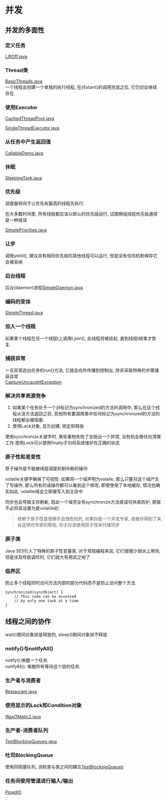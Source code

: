 # 并发
## 并发的多面性
### 定义任务
[LiftOff.java](./LiftOff.java)  
### Thread类
[BasicThreads.java](./BasicThreads.java)  
一个线程会创建一个单独的执行线程, 在对start()的调用完成之后, 它仍旧会继续存在.  
### 使用Executor
[CachedThreadPool.java](./CachedThreadPool.java)  

[SingleThreadExecutor.java](./SingleThreadExecutor.java)

### 从任务中产生返回值
[CallableDemo.java](./CallableDemo.java)

### 休眠
[SleepingTask.java](./SleepingTask.java)

### 优先级
调度器倾向于让优先权最高的线程先执行  

在大多数时间里, 所有线程都应该以默认的优先级运行, 试图擦组线程优先级通常是一种错误  

[SimplePriorities.java](./SimplePriorities.java)  

### 让步
调用yield(), 建议具有相同优先级的其他线程可以运行, 但是没有任何机制保存它会被采纳  

### 后台线程
后台(daemon)进程[SimpleDaemon.java](./SimpleDaemons.java)

### 编码的变体
[SimpleThread.java](./SimpleThread.java)

### 加入一个线程
如果某个线程在另一个线程t上调用t.join(), 此线程将被挂起, 直到线程t结束才恢复.  

### 捕获异常
一旦异常逃出任务的run()方法, 它就会向外传播到控制台, 除非采取特殊的步骤捕获异常  
[CaptureUncaughtException](./CaptureUncaughtException.java)
### 解决共享资源竞争
1. 如果某个任务处于一个对标记为synchronized的方法的调用中, 那么在这个线程从该方法返回之前, 其他所有要调用类中任何标记为synchronized的方法的线程都会被阻塞.  
2. 使用Lock对象, 显示创建, 锁定和释放

使用synchronize关键字时, 某些事物失败了会抛出一个异常, 没有机会做任何清理工作.使用Lock可以使用finally子句将系统维护在正确的状态  

### 原子性和易变性
原子操作是不能被线程调度机制中断的操作  

volatile关键字确保了可视性: 如果将一个域声明为volaile, 那么只要对这个域产生了写操作, 那么所有的读操作都可以看到这个修改, 即使使用了本地缓存, 情况也确实如此, volatile域会立即被写入到主存中   

同步也会导致主存刷新, 因此一个域完全有synchronize方法或语句块来防护, 那就不必将其设置为是volatile的  

> 依赖于原子性是很棘手且很危险的, 如果你是一个并发专家, 或者你得到了来自这样的专家的帮助, 你才应该使用原子性来代替同步

### 原子类
Java SE5引入了特殊的原子性变量类, 对于常规编程来说, 它们很搜少胡派上用场, 但是涉及性能调优时, 它们就大有用武之地了

### 临界区
防止多个线程同时访问方法内部的部分代码而不是防止访问整个方法  

```
synchronized(syncObject) {
    // This code can be accessed
    // by only one task at a time
}
```

## 线程之间的协作
wait()期间对象锁是释放的, sleep()期间对象锁不释放  

### notify()与notifyAll()
notify():唤醒一个任务.   
notifyAll(): 唤醒所有等待这个锁的任务.  

### 生产者与消费者
[Restaurant.java](./Restaurant.java)

### 使用显示的Lock和Condition对象
[WaxOMatic2.java](./WaxOMatic2.java)

### 生产者-消费者队列
[TestBlockingQueues.java](./TestBlockingQueues.java)

### 吐司BlockingQueue
使用同阻塞队列, 消除类与类之间的耦合[TestBlockingQueues](./TestBlockingQueues.java)

### 任务间使用管道进行输入/输出
[PipedIO](./PipedIO.java)